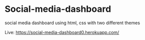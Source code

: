 # Social-media-dashboard
social media dashboard using html, css with two different themes

Live: https://social-media-dashboard0.herokuapp.com/
